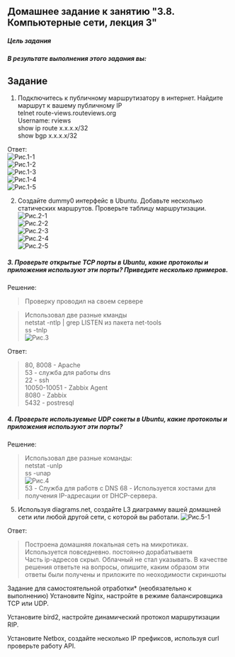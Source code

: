 ## Домашнее задание к занятию "3.8. Компьютерные сети, лекция 3"  
##### Цель задания  
##### В результате выполнения этого задания вы:  

## Задание
1. Подключитесь к публичному маршрутизатору в интернет. Найдите маршрут к вашему публичному IP  
telnet route-views.routeviews.org  
Username: rviews  
show ip route x.x.x.x/32  
show bgp x.x.x.x/32  

Ответ:  
![Рис.1-1](https://github.com/sasha047/devops-netology/blob/main/dz3-8/img/1-1.png)  
![Рис.1-2](https://github.com/sasha047/devops-netology/blob/main/dz3-8/img/1-2.png)  
![Рис.1-3](https://github.com/sasha047/devops-netology/blob/main/dz3-8/img/1-3.png)  
![Рис.1-4](https://github.com/sasha047/devops-netology/blob/main/dz3-8/img/1-4.png)  
![Рис.1-5](https://github.com/sasha047/devops-netology/blob/main/dz3-8/img/1-5.png)  

2. Создайте dummy0 интерфейс в Ubuntu. Добавьте несколько статических маршрутов. Проверьте таблицу маршрутизации.
![Рис.2-1](https://github.com/sasha047/devops-netology/blob/main/dz3-8/img/2-1.png)  
![Рис.2-2](https://github.com/sasha047/devops-netology/blob/main/dz3-8/img/2-2.png)  
![Рис.2-3](https://github.com/sasha047/devops-netology/blob/main/dz3-8/img/2-3.png)  
![Рис.2-4](https://github.com/sasha047/devops-netology/blob/main/dz3-8/img/2-4.png)  
![Рис.2-5](https://github.com/sasha047/devops-netology/blob/main/dz3-8/img/2-5.png)  

##### 3. Проверьте открытые TCP порты в Ubuntu, какие протоколы и приложения используют эти порты? Приведите несколько примеров.  
Решение:  
>Проверку проводил на своем сервере  

>Использовал две разные кманды  
>netstat -ntlp | grep LISTEN  из пакета net-tools  
>ss -tnlp  
![Рис.3](https://github.com/sasha047/devops-netology/blob/main/dz3-8/img/3.png)  

Ответ:  
>80, 8008 - Apache  
>53 -  служба для работы dns  
>22 - ssh   
>10050-10051 - Zabbix Agent  
>8080 - Zabbix  
>5432 - postresql  

##### 4. Проверьте используемые UDP сокеты в Ubuntu, какие протоколы и приложения используют эти порты?  
Решение:  
>Использовал две разные команды:  
>netstat -unlp  
>ss -unap  
![Рис.4](https://github.com/sasha047/devops-netology/blob/main/dz3-8/img/4.png)  
>53 - Служба для работв с DNS
>68 - Используется хостами  для получения  IP-адресации от DHCP-сервера.  

5. Используя diagrams.net, создайте L3 диаграмму вашей домашней сети или любой другой сети, с которой вы работали.
![Рис.5-1](https://github.com/sasha047/devops-netology/blob/main/dz3-8/img/5-1.png)  

Ответ:   
>Построена домашняя локальная сеть на микротиках. Используется повседневно. постоянно дорабатываетя  
>Часть ip-адресов скрыл. Облачный не стал указывать.
В качестве решения ответьте на вопросы, опишите, каким образом эти ответы были получены и приложите по неоходимости скриншоты

Задание для самостоятельной отработки* (необязательно к выполнению)
Установите Nginx, настройте в режиме балансировщика TCP или UDP.

Установите bird2, настройте динамический протокол маршрутизации RIP.

Установите Netbox, создайте несколько IP префиксов, используя curl проверьте работу API.
